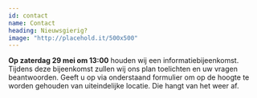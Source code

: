 ```yaml
---
id: contact
name: Contact
heading: Nieuwsgierig?
image: "http://placehold.it/500x500"
---
```

**Op zaterdag 29 mei om 13:00** houden wij een informatiebijeenkomst. Tijdens deze bijeenkomst zullen wij ons plan toelichten en uw vragen beantwoorden. Geeft u op via onderstaand formulier om op de hoogte te worden gehouden van uiteindelijke locatie. Die hangt van het weer af.
